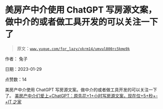 # 美房产中介使用 ChatGPT 写房源文案，做中介的或者做工具开发的可以关注一下了

> 原文：[`www.yuque.com/for_lazy/xkrm14/umvul800rc5kmp9k`](https://www.yuque.com/for_lazy/xkrm14/umvul800rc5kmp9k)

作者： 兔子 

日期：2023-01-29 

点赞数：14 

美房产中介使用 ChatGPT 写房源文案。做中介的或者做工具开发的可以关注一下了。 [美房产中介们爱上+ChatGPT：原先花+1+小时写房源文案，现在仅+5+秒+-+IT 之家](https://www.ithome.com/0/669/854.htm) 

